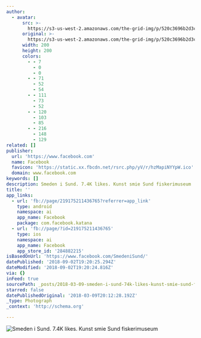 ```yaml
---
author:
  - avatar:
      src: >-
        https://s3-us-west-2.amazonaws.com/the-grid-img/p/520c3696b2d3c248ce57df6aedc52965e8cfd749.jpg
      original: >-
        https://s3-us-west-2.amazonaws.com/the-grid-img/p/520c3696b2d3c248ce57df6aedc52965e8cfd749.jpg
      width: 200
      height: 200
      colors:
        - - 7
          - 0
          - 0
        - - 71
          - 52
          - 54
        - - 111
          - 73
          - 52
        - - 120
          - 103
          - 85
        - - 216
          - 148
          - 129
related: []
publisher:
  url: 'https://www.facebook.com'
  name: Facebook
  favicon: 'https://static.xx.fbcdn.net/rsrc.php/yV/r/hzMapiNYYpW.ico'
  domain: www.facebook.com
keywords: []
description: Smeden i Sund. 7.4K likes. Kunst smie Sund fiskerimuseum
title: ''
app_links:
  - url: 'fb://page/219175211436765?referrer=app_link'
    type: android
    namespace: ai
    app_name: Facebook
    package: com.facebook.katana
  - url: 'fb://page/?id=219175211436765'
    type: ios
    namespace: ai
    app_name: Facebook
    app_store_id: '284882215'
isBasedOnUrl: 'https://www.facebook.com/SmedeniSund/'
datePublished: '2018-09-02T19:20:25.294Z'
dateModified: '2018-09-02T19:20:24.816Z'
via: {}
inFeed: true
sourcePath: _posts/2018-03-09-smeden-i-sund-74k-likes-kunst-smie-sund-fiskerimuseum.md
starred: false
datePublishedOriginal: '2018-03-09T20:12:28.192Z'
_type: Photograph
_context: 'http://schema.org'

---
```

![Smeden i Sund. 7.4K likes. Kunst smie Sund fiskerimuseum](https://s3-us-west-2.amazonaws.com/the-grid-img/p/520c3696b2d3c248ce57df6aedc52965e8cfd749.jpg)